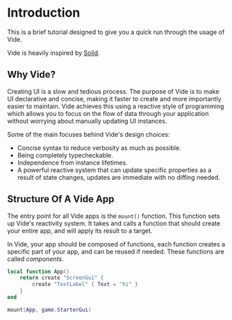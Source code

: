 # Introduction

This is a brief tutorial designed to give you a quick run through the usage of
Vide.

Vide is heavily inspired by [Solid](https://www.solidjs.com/).

## Why Vide?

Creating UI is a slow and tedious process. The purpose of Vide is to make UI
declarative and concise, making it faster to create and more importantly easier
to maintain. Vide achieves this using a reactive style of programming which
allows you to focus on the flow of data through your application without
worrying about manually updating UI instances.

Some of the main focuses behind Vide's design choices:

- Concise syntax to reduce verbosity as much as possible.
- Being completely typecheckable.
- Independence from instance lifetimes.
- A powerful reactive system that can update specific properties as a result of
  state changes, updates are immediate with no diffing needed.

## Structure Of A Vide App

The entry point for all Vide apps is the `mount()` function. This function
sets up Vide's reactivity system. It takes and calls a function that should
create your entire app, and will apply its result to a target.

In Vide, your app should be composed of functions, each function creates a
specific part of your app, and can be reused if needed. These functions are
called *components*.

```lua
local function App()
    return create "ScreenGui" {
        create "TextLabel" { Text = "hi" }
    }
end

mount(App, game.StarterGui)
```
